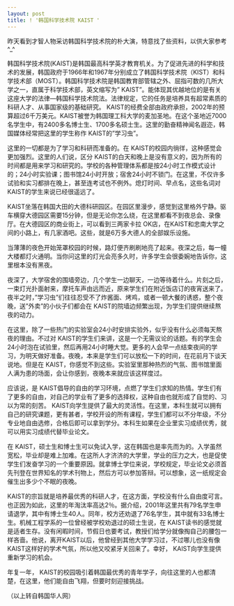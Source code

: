 ```yaml
---
layout: post
title: ! '韩国科学技术院 KAIST '
---
```


<p>昨天看到才智人物采访韩国科学技术院的朴大演，特意找了些资料，以供大家参考^_^</p>



<p>  韩国科学技术院(KAIST)是韩国最高科学英才教育机关。为了促进先进的科学和技术的发展，韩国政府于1966年和1967年分别成立了韩国科学技术院（KIST）和科学技术部（MOST）。韩国科学技术院是韩国教育部管辖之外、屈指可数的几所大学之一，直属于科学技术部，英文缩写为&#8221; KAIST&#8221;。能体现其优越地位的是有关这座大学的法律&#8212;韩国科学技术院法。法律规定，它的任务是培养具有超常素质的科研人才、从事国家级的基础研究。 KAIST的经费全部由政府承担，2002年的预算超过6千万美元。KAIST被誉为韩国理工科大学的麦加圣地。在这个圣地近7000名学生中，有2400多名博士生、1700多名硕士生。这里的勤奋精神闻名遐迩，韩国媒体经常把这里的学生称作 KAIST的&#8221;学习虫&#8221;。 </p>



<p>  这里的一切都是为了学习和科研而准备的。在 KAIST的校园内徜徉，这种感觉会更加强烈。这里的人们说，区分 KAIST的白天和晚上是没有意义的，因为所有的时间都是用来学习和研究的。学校的各种管理体系都是按24小时工作模式设计的；24小时实验课；图书馆24小时开放；宿舍24小时不锁门。在这里，不仅许多试验和实习都排在晚上，甚至连考试也不例外。熄灯时间、早点名，这些名词对 KAIST的学生来说已经很遥远了。 </p>



<p>KAIST坐落在韩国大田的大德科研园区。在园区里漫步，感觉到这里格外宁静。驱车横穿大德园区需要15分钟，但是无论你怎么绕，在这里都看不到夜总会、录像厅。在大德园区的商业街上，可以看到三两家卡拉 OK店，在KAIST和忠南大学之间的小路上，有几家酒吧。这些，就是6万多大德人的全部娱乐设施。 　</p>



<p>  当薄薄的夜色开始笼罩校园的时候，路灯便齐刷刷地亮了起来。夜深之后，每一幢大楼都灯火通明。当你问这里的灯光会亮多久时，许多学生会很委婉地告诉你，这里根本没有黑夜。</p>



<p>  夜深了，大学宿舍的围墙旁边，几个学生一边聊天，一边等待着什么。片刻之后，一束灯光扑面射来，摩托车声由远而近，原来学生们在附近饭店订的夜宵送来了。夜半之时，&#8221;学习虫&#8221;们往往忍受不了炸酱面、烤鸡，或者一顿大餐的诱惑，整个夜晚，送&#8221;外卖&#8221;的小伙子们都会在 KAIST的院墙边频繁出现，为学生们提供继续熬夜的动力。 　</p>



<p>在这里，除了一些热门的实验室会24小时安排实验外，似乎没有什么必须每天熬夜的理由。不过对 KAIST的学生们来讲，这是一个无需议论的话题。有的学生会24小时泡在试验里，然后再用24小时睡大觉。更多的人会早一点结束夜间的学习，为明天做好准备。夜晚，本来是学生们可以放松一下的时间，在花前月下谈天说地。但是在 KAIST，你感觉不到这些。实验室里那种热烈的气氛、图书馆里面人满为患的场面，会让你感到，夜晚本来就应该这样度过。 　　</p>



<p>  应该说，是 KAIST倡导的自由的学习环境，点燃了学生们求知的热情。学生们有了更多的自由，对自己的学业有了更多的选择权，这种自由也就形成了自觉的、习以为常的刻苦。 KAIST向学生提供了最大的灵活性。在这里，本科生就可以拥有自己的研究课题，更有甚者，学校开设的所有课程，学生们都可以不分年级，不分专业地自由选修，合格后即可以拿到学分。本科生如果在企业里实习成绩优秀，就可以用实习成绩代替毕业论文。 　　</p>



<p>  在 KAIST，硕士生和博士生可以免试入学，这在韩国也是率先而为的。入学虽然宽松，毕业却是难上加难。在这所人才济济的大学里，学业的压力之大，也是促使学生们发奋学习的一个重要原因。就拿博士学位来说，学校规定，毕业论文必须首先刊登在世界知名的学术刊物上，然后方可以参加答辩。可以想象，这一纸规定会催生出多少个不眠的夜晚。 </p>



<p>KAIST的宗旨就是培养最优秀的科研人才，在这方面，学校没有什么自由度可言。也正因为如此，这里的年淘汰率高达2％。据介绍，2001年这里共有79名学生申请退学，其中有博士生40人。同年，校方还劝退了76名学生，其中就有33名博士生。机械工程学系的一位曾经被学校劝退过的硕士生说，在 KAIST读书的感觉就是适者生存。没有闲暇时间，节假日也要考试，教授们给学分就像掏自己的腰包一样吝啬。他说，离开KAIST以后，他曾经到其他大学学习过，不过哪儿也没有像 KAIST这样好的学术气氛，所以他又咬紧牙关回来了。幸好， KAIST向学生提供重新学习的机会。 　　</p>



<p>  年复一年， KAIST的校园吸引着韩国最优秀的青年学子，向往这里的人也都清楚，在这里，他们能自由飞翔，但要时刻迎接挑战。</p>



<p>                              （以上转自韩国华人网）</p>

